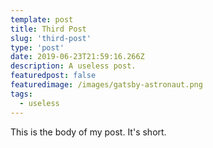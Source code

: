 ```yaml
---
template: post
title: Third Post
slug: 'third-post'
type: 'post'
date: 2019-06-23T21:59:16.266Z
description: A useless post.
featuredpost: false
featuredimage: /images/gatsby-astronaut.png
tags:
  - useless
---
```


This is the body of my post. It's short.
